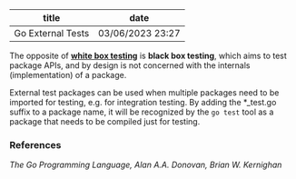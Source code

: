 | title | date |
|---|---|
| Go External Tests | 03/06/2023 23:27 |

The opposite of [**white box testing**](1678162138.md) is **black box testing**,
which aims to test package APIs, and by design is not concerned with the internals
(implementation) of a package.

External test packages can be used when multiple packages need to be imported for
testing, e.g. for integration testing. By adding the *_test.go suffix to a package
name, it will be recognized by the `go test` tool as a package that needs to be 
compiled just for testing.

### References
_The Go Programming Language, Alan A.A. Donovan, Brian W. Kernighan_
